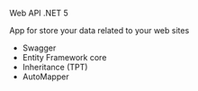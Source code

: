 Web API .NET 5

App for store your data related to your web sites

- Swagger
- Entity Framework core
- Inheritance (TPT)
- AutoMapper
